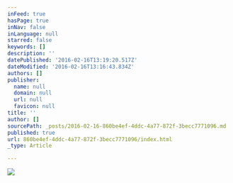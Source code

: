 ```yaml
---
inFeed: true
hasPage: true
inNav: false
inLanguage: null
starred: false
keywords: []
description: ''
datePublished: '2016-02-16T13:19:20.517Z'
dateModified: '2016-02-16T13:16:43.834Z'
authors: []
publisher:
  name: null
  domain: null
  url: null
  favicon: null
title: ''
author: []
sourcePath: _posts/2016-02-16-860be4ef-4ddc-4a77-872f-3becc7771096.md
published: true
url: 860be4ef-4ddc-4a77-872f-3becc7771096/index.html
_type: Article

---
```

![](https://the-grid-user-content.s3-us-west-2.amazonaws.com/afba80cf-7aad-45d5-84d8-791c7107e4e7.jpg)